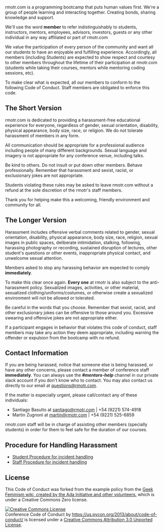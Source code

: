 rmotr.com is a programming bootcamp that puts human values first. We're a group of people learning and interacting together. Creating bonds, sharing knowledge and support.

We'll use the word **member** to refer indistinguishably to students, instructors, mentors, employees, advisors, investors, guests or any other individual in any way affiliated or part of rmotr.com

We value the participation of every person of the community and want all our students to have an enjoyable and fulfilling experience. Accordingly, all members (including Students) are expected to show respect and courtesy to other members throughout the lifetime of their participation at rmotr.com (students while taking their courses, mentors while mentoring coding sessions, etc).

To make clear what is expected, all our members to conform to the following Code of Conduct. Staff members are obligated to enforce this code.

The Short Version
-----------------

rmotr.com is dedicated to providing a harassment-free educational experience for everyone, regardless of gender, sexual orientation, disability, physical appearance, body size, race, or religion. We do not tolerate harassment of members in any form.

All communication should be appropriate for a professional audience including people of many different backgrounds. Sexual language and imagery is not appropriate for any conference venue, including talks.

Be kind to others. Do not insult or put down other members. Behave professionally. Remember that harassment and sexist, racist, or exclusionary jokes are not appropriate.

Students violating these rules may be asked to leave rmotr.com without a refund at the sole discretion of the rmotr's staff members.

Thank you for helping make this a welcoming, friendly environment and community for all.

The Longer Version
------------------

Harassment includes offensive verbal comments related to gender, sexual orientation, disability, physical appearance, body size, race, religion, sexual images in public spaces, deliberate intimidation, stalking, following, harassing photography or recording, sustained disruption of lectures, other student's questions or other events, inappropriate physical contact, and unwelcome sexual attention.

Members asked to stop any harassing behavior are expected to comply **immediately**.

To make this clear once again. **Every one** at rmotr is also subject to the anti-harassment policy. Sexualized images, activities, or other material, sexualized clothing/uniforms/costumes, or otherwise create a sexualized environment will not be allowed or tolerated.

Be careful in the words that you choose. Remember that sexist, racist, and other exclusionary jokes can be offensive to those around you. Excessive swearing and offensive jokes are not appropriate either.

If a participant engages in behavior that violates this code of conduct, staff members may take any action they deem appropriate, including warning the offender or expulsion from the bootcamp with no refund.

Contact Information
-------------------

If you are being harassed, notice that someone else is being harassed, or have any other concerns, please contact a member of conference staff **immediately**. You can always use the **_#mentors-help_** channel in our private slack account if you don't know who to contact. You may also contact us directly to our email at questions@rmotr.com.

If the matter is especially urgent, please call/contact any of these individuals:

- Santiago Basulto at santiago@rmotr.com | +54 (9221) 574-4918
- Martin Zugnoni at martin@rmotr.com | +54 (9221) 525-6859

rmotr.com staff will be in charge of assisting other members (specially students) in order for them to feel safe for the duration of our courses.

Procedure for Handling Harassment
------------------------------------------
- [Student Procedure for incident handling](https://github.com/rmotr/code-of-conduct/blob/master/Student%20Procedure%20for%20incident%20handling.md)
- [Staff Procedure for incident handling](https://github.com/rmotr/code-of-conduct/blob/master/Staff%20Procedure%20for%20incident%20handling.md)

License
-------

This Code of Conduct was forked from the example policy from the [Geek Feminism wiki, created by the Ada Initiative and other volunteers.](http://geekfeminism.wikia.com/wiki/Conference_anti-harassment/Policy) which is under a Creative Commons Zero license.

<a rel="license" href="http://creativecommons.org/licenses/by/3.0/"><img alt="Creative Commons License" style="border-width:0" src="http://i.creativecommons.org/l/by/3.0/88x31.png" /></a><br /><span xmlns:dct="http://purl.org/dc/terms/" href="http://purl.org/dc/dcmitype/Text" property="dct:title" rel="dct:type">Conference Code of Conduct</span> by <a xmlns:cc="http://creativecommons.org/ns#" href="https://us.pycon.org/2013/about/code-of-conduct/" property="cc:attributionName" rel="cc:attributionURL">https://us.pycon.org/2013/about/code-of-conduct/</a> is licensed under a <a rel="license" href="http://creativecommons.org/licenses/by/3.0/">Creative Commons Attribution 3.0 Unported License</a>.
